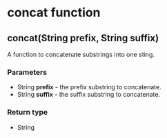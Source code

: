 concat function
===============
concat(String **prefix**, String **suffix**)
--------------------------------------------

A function to concatenate substrings into one sting.

### Parameters

- String **prefix** - the prefix substring to concatenate.
- String **suffix** - the suffix substring to concatenate.

### Return type

- String



